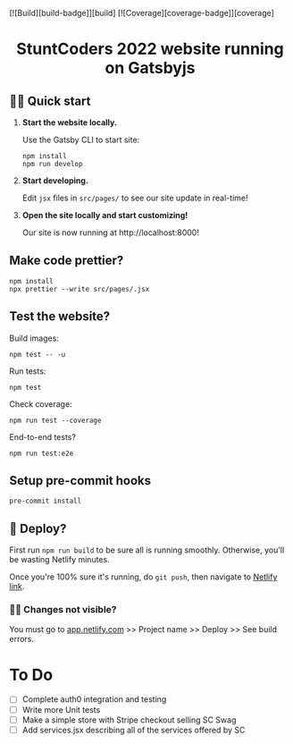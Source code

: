 [![Build][build-badge]][build]
[![Coverage][coverage-badge]][coverage]

<h1 align="center">
  StuntCoders 2022 website running on Gatsbyjs
</h1>

## 🏃‍♂️ Quick start

1.  **Start the website locally.**

    Use the Gatsby CLI to start site:

    ```shell
    npm install
    npm run develop
    ```

2.  **Start developing.**

    Edit `jsx` files in `src/pages/` to see our site update in real-time!

3.  **Open the site locally and start customizing!**

    Our site is now running at http://localhost:8000!

## Make code prettier?

```
npm install
npx prettier --write src/pages/.jsx
```

## Test the website?

Build images:

```
npm test -- -u
```

Run tests:

```
npm test
```

Check coverage:

```
npm run test --coverage
```

End-to-end tests?

```
npm run test:e2e
```

## Setup pre-commit hooks

```
pre-commit install
```

## 🚀 Deploy?

First run `npm run build` to be sure all is running smoothly. Otherwise, you'll be wasting Netlify minutes.

Once you're 100% sure it's running, do `git push`, then navigate to [Netlify link](https://vibrant-brown-359096.netlify.app/).

### 😵‍💫 Changes not visible?

You must go to [app.netlify.com](https://app.netlify.com/) >> Project name >> Deploy >> See build errors.

# To Do

- [ ] Complete auth0 integration and testing
- [ ] Write more Unit tests
- [ ] Make a simple store with Stripe checkout selling SC Swag
- [ ] Add services.jsx describing all of the services offered by SC
